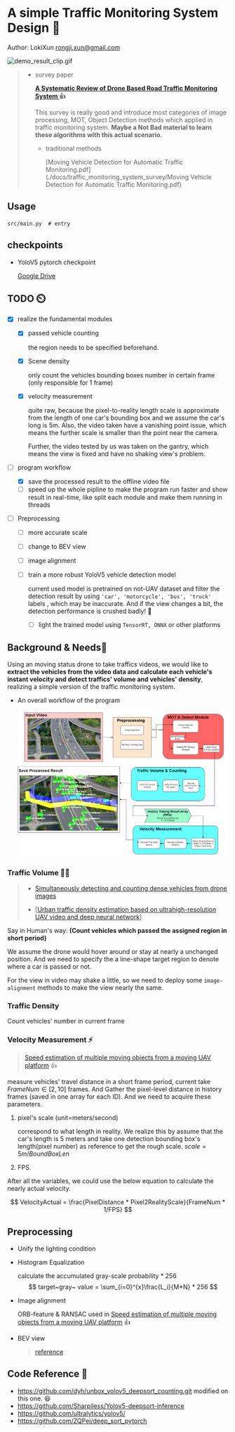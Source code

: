 # A simple Traffic Monitoring System Design :bullettrain_front:

Author: LokiXun	rongji.xun@gmail.com

![demo_result_clip.gif](./docs/demo_result_clip.gif)

> - survey paper 
>
>   **[A Systematic Review of Drone Based Road Traffic Monitoring System ](https://ieeexplore.ieee.org/abstract/document/9893814/) :+1:**
>
>   This survey is really good and introduce most categories of  image processing, MOT, Object Detection methods which applied in traffic monitoring system. **Maybe a Not Bad material to learn these algorithms with this actual scenario.**
>
>   - traditional methods
>
>     [Moving Vehicle Detection for Automatic Traffic Monitoring.pdf](./docs/traffic_monitoring_system_survey/Moving Vehicle Detection for Automatic Traffic Monitoring.pdf)

## Usage

```
src/main.py  # entry
```

## checkpoints

- YoloV5 pytorch checkpoint

  [Google Drive](https://drive.google.com/file/d/1zOxuRx6OOY16j--RLuZvJp0PxJUtZ7E6/view?usp=drive_link)



## TODO :timer_clock:

- [x] realize the fundamental modules

  - [x] passed vehicle counting

    the region needs to be specified beforehand. 

  - [x] Scene density

    only count the vehicles bounding boxes number in certain frame (only responsible for 1 frame)

  - [x] velocity measurement

    quite raw, because the pixel-to-reality length scale is approximate from the length of one car's bounding box and we assume the car's long is 5m. Also, the video taken have a vanishing point issue, which means the further scale is smaller than the point near the camera.

    Further, the video tested by us was taken on the gantry, which means the view is fixed and have no shaking view's problem.

- [ ] program workflow

  - [x] save the processed result to the offline video file
  - [ ] speed up the whole pipline to make the program run faster and show result in real-time, like split each module and make them running in threads

- [ ] Preprocessing

  - [ ] more accurate scale

  - [ ] change to BEV view

  - [ ] image alignment

  - [ ] train a more robust YoloV5 vehicle detection model

    current used model is pretrained on not-UAV dataset and filter the detection result by using `'car', 'motorcycle', 'bus', 'truck'` labels , which may be inaccurate. And if the view changes a bit, the detection performance is crushed badly! :shit:

    - [ ] light the trained model using `TensorRT, ONNX` or other platforms 



## Background & Needs:rainbow:

Using an moving status drone to take traffics videos, we would like to **extract the vehicles from the video data and calculate each vehicle's instant velocity and detect traffics' volume and vehicles' density**, realizing a simple version of the traffic monitoring system.

- An overall workflow of the program

  ![traffic_monitoring_system_design.png](./docs/traffic_monitoring_system_design.png)



### Traffic Volume :man_factory_worker:

> - [Simultaneously detecting and counting dense vehicles from drone images](https://ieeexplore.ieee.org/abstract/document/8648370)
>
> - [[Urban traffic density estimation based on ultrahigh-resolution UAV video and deep neural network](https://ieeexplore.ieee.org/abstract/document/8536405/)]

Say in Human's way: **(Count vehicles which passed the assigned region in short period)**

We assume the drone would hover around or stay at nearly a unchanged position. And we need to specify the a line-shape target region to denote where a car is passed or not.

For the view in video may shake a little, so we need to deploy some `image-alignment` methods to make the view nearly the same.



### Traffic Density

Count vehicles' number in current frame



### **Velocity Measurement :zap:**

> [Speed estimation of multiple moving objects from a moving UAV platform](https://www.mdpi.com/472466) :+1:

measure vehicles' travel distance in a short frame period, current take $FrameNum \in[2,10]$ frames. And Gather the pixel-level distance in history frames (saved in one array for each ID). And we need to acquire these parameters.

1) pixel's scale (unit=meters/second)

   correspond to what length in reality.  We realize this by assume that the car's length is 5 meters and take one detection bounding box's length(pixel number) as reference to get the rough scale. $scale = 5 m/BoundBoxLen$

2) FPS. 

After all the variables, we could use the below equation to calculate the nearly actual velocity.


$$
VelocityActual = \frac{PixelDistance * Pixel2RealityScale}{FrameNum * 1/FPS}
$$




## Preprocessing

- Unify the lighting condition

- Histogram Equalization

  calculate the accumulated gray-scale probability * 256
  $$
  target~gray~ value = \sum_{i=0}^{x}\frac{L_i}{M*N} * 256
  $$

- Image alignment

  ORB-feature & RANSAC used in [Speed estimation of multiple moving objects from a moving UAV platform](https://www.mdpi.com/472466) :+1:

- BEV view

  > [reference](https://zhuanlan.zhihu.com/p/507722579)



## Code Reference :construction_worker:

- https://github.com/dyh/unbox_yolov5_deepsort_counting.git modified on this one. :laughing:
- https://github.com/Sharpiless/Yolov5-deepsort-inference
- https://github.com/ultralytics/yolov5/
- https://github.com/ZQPei/deep_sort_pytorch

